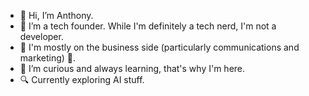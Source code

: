 - 👋 Hi, I’m Anthony.
- 👀 I’m a tech founder. While I'm definitely a tech nerd, I'm not a developer.
- 💼 I'm mostly on the business side (particularly communications and marketing) 📣.
- 🌱 I’m curious and always learning, that's why I'm here.
- 🔍 Currently exploring AI stuff.

<!---
acitrano/acitrano is a ✨ special ✨ repository because its `README.md` (this file) appears on your GitHub profile.
You can click the Preview link to take a look at your changes.
--->
